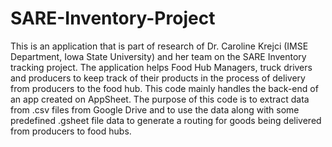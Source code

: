 # SARE-Inventory-Project
This is an application that is part of research of Dr. Caroline Krejci (IMSE Department, Iowa State University) and her team on the SARE Inventory tracking project. The application helps Food Hub Managers, truck drivers and producers to keep track of their products in the process of delivery from producers to the food hub.
This code mainly handles the back-end of an app created on AppSheet. The purpose of this code is to extract data from .csv files from Google Drive and to use the data along with some predefined .gsheet file data to generate a routing for goods being delivered from producers to food hubs.

